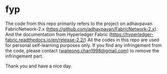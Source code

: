 # fyp

The code from this repo primarily refers to the project on adhavpavan FabricNetwork-2.x (https://github.com/adhavpavan/FabricNetwork-2.x). And the documentation from Hyperledger Fabric (https://hyperledger-fabric.readthedocs.io/en/release-2.2/)
All the codes in this repo are used for personal self-learning purposes only. 
If you find any infringement from the code, please contact (waileong.chan1998@gmail.com) to remove the infringement part.

Thank you and have a nice day.
